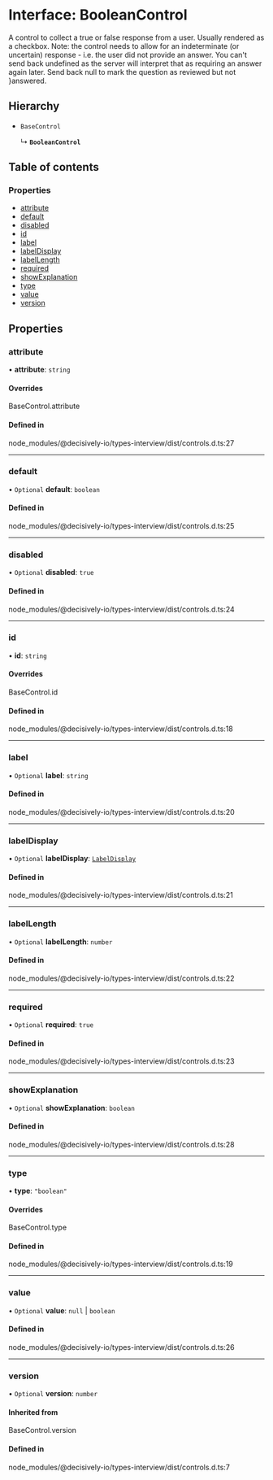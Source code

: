 # Interface: BooleanControl

A control to collect a true or false response from a user. Usually rendered as a checkbox.
Note: the control needs to allow for an indeterminate (or uncertain) response - i.e. the
user did not provide an answer. You can't send back undefined as the server will interpret
that as requiring an answer again later. Send back null to mark the question as reviewed
but not
}answered.

## Hierarchy

- `BaseControl`

  ↳ **`BooleanControl`**

## Table of contents

### Properties

- [attribute](../wiki/BooleanControl#attribute)
- [default](../wiki/BooleanControl#default)
- [disabled](../wiki/BooleanControl#disabled)
- [id](../wiki/BooleanControl#id)
- [label](../wiki/BooleanControl#label)
- [labelDisplay](../wiki/BooleanControl#labeldisplay)
- [labelLength](../wiki/BooleanControl#labellength)
- [required](../wiki/BooleanControl#required)
- [showExplanation](../wiki/BooleanControl#showexplanation)
- [type](../wiki/BooleanControl#type)
- [value](../wiki/BooleanControl#value)
- [version](../wiki/BooleanControl#version)

## Properties

### attribute

• **attribute**: `string`

#### Overrides

BaseControl.attribute

#### Defined in

node_modules/@decisively-io/types-interview/dist/controls.d.ts:27

___

### default

• `Optional` **default**: `boolean`

#### Defined in

node_modules/@decisively-io/types-interview/dist/controls.d.ts:25

___

### disabled

• `Optional` **disabled**: ``true``

#### Defined in

node_modules/@decisively-io/types-interview/dist/controls.d.ts:24

___

### id

• **id**: `string`

#### Overrides

BaseControl.id

#### Defined in

node_modules/@decisively-io/types-interview/dist/controls.d.ts:18

___

### label

• `Optional` **label**: `string`

#### Defined in

node_modules/@decisively-io/types-interview/dist/controls.d.ts:20

___

### labelDisplay

• `Optional` **labelDisplay**: [`LabelDisplay`](../wiki/Exports#labeldisplay)

#### Defined in

node_modules/@decisively-io/types-interview/dist/controls.d.ts:21

___

### labelLength

• `Optional` **labelLength**: `number`

#### Defined in

node_modules/@decisively-io/types-interview/dist/controls.d.ts:22

___

### required

• `Optional` **required**: ``true``

#### Defined in

node_modules/@decisively-io/types-interview/dist/controls.d.ts:23

___

### showExplanation

• `Optional` **showExplanation**: `boolean`

#### Defined in

node_modules/@decisively-io/types-interview/dist/controls.d.ts:28

___

### type

• **type**: ``"boolean"``

#### Overrides

BaseControl.type

#### Defined in

node_modules/@decisively-io/types-interview/dist/controls.d.ts:19

___

### value

• `Optional` **value**: ``null`` \| `boolean`

#### Defined in

node_modules/@decisively-io/types-interview/dist/controls.d.ts:26

___

### version

• `Optional` **version**: `number`

#### Inherited from

BaseControl.version

#### Defined in

node_modules/@decisively-io/types-interview/dist/controls.d.ts:7

